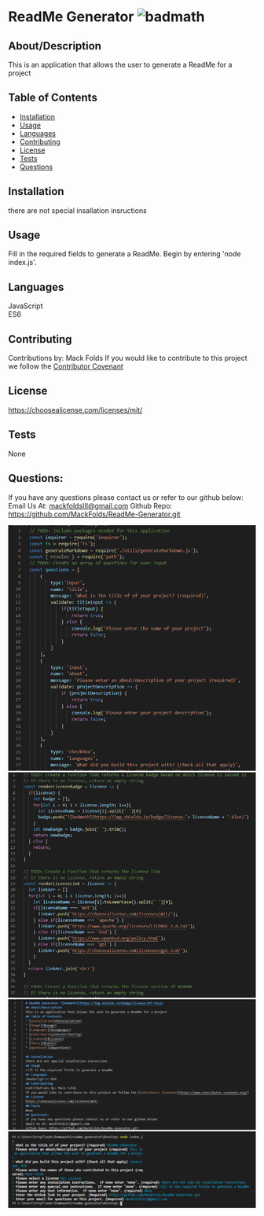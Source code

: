  # ReadMe Generator ![badmath](https://img.shields.io/badge/license-MIT-blue)
  ## About/Description
  This is an application that allows the user to generate a ReadMe for a project
  ## Table of Contents
  * [Installation](#installation)
  * [Usage](#usage)
  * [Languages](#languages)
  * [Contributing](#contributing)
  * [License](#license)
  * [Tests](#tests)
  * [Questions](#questions)
  
  ## Installation
  there are not special insallation insructions
  ## Usage
  Fill in the required fields to generate a ReadMe. Begin by entering 'node index.js'.
  ## Languages
  JavaScript<br>ES6
  ## Contributing
  Contributions by: Mack Folds
  If you would like to contribute to this project we follow the [Contributor Covenant](https://www.contributor-covenant.org/)
  ## License
  https://choosealicense.com/licenses/mit/
  ## Tests
  None
  ## Questions:
  If you have any questions please contact us or refer to our github below:
  Email Us At: mackfoldsIII@gmail.com
  Github Repo: https://github.com/MackFolds/ReadMe-Generator.git

![preview of the index](Develop\Images\indexJSPreview.png)
![preview of the markdown](Develop\Images\markdown.png)
![preview of the readme-generator](Develop\Images\readme-gen.png)
![preview of the user input in the terminal](Develop\Images\user-input.png)